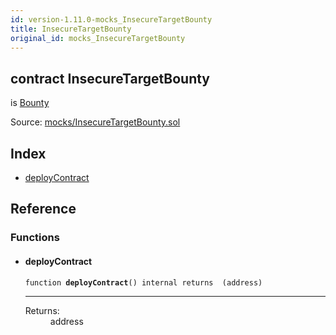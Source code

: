 ```yaml
---
id: version-1.11.0-mocks_InsecureTargetBounty
title: InsecureTargetBounty
original_id: mocks_InsecureTargetBounty
---
```


<div class="contract-doc"><div class="contract"><h2 class="contract-header"><span class="contract-kind">contract</span> InsecureTargetBounty</h2><p class="base-contracts"><span>is</span> <a href="Bounty.html">Bounty</a></p><div class="source">Source: <a href="https://github.com/OpenZeppelin/zeppelin-solidity/blob/v1.11.0/contracts/mocks/InsecureTargetBounty.sol" target="_blank">mocks/InsecureTargetBounty.sol</a></div></div><div class="index"><h2>Index</h2><ul><li><a href="mocks_InsecureTargetBounty.html#deployContract">deployContract</a></li></ul></div><div class="reference"><h2>Reference</h2><div class="functions"><h3>Functions</h3><ul><li><div class="item function"><span id="deployContract" class="anchor-marker"></span><h4 class="name">deployContract</h4><div class="body"><code class="signature">function <strong>deployContract</strong><span>() </span><span>internal </span><span>returns  (address) </span></code><hr/><dl><dt><span class="label-return">Returns:</span></dt><dd>address</dd></dl></div></div></li></ul></div></div></div>
